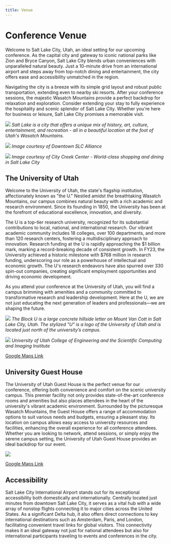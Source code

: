 ```yaml
---
title: Venue
---
```


# Conference Venue


Welcome to Salt Lake City, Utah, an ideal setting for our upcoming conference. As the capital city and gateway to iconic national parks like Zion and Bryce Canyon, Salt Lake City blends urban conveniences with unparalleled natural beauty. Just a 10-minute drive from an international airport and steps away from top-notch dining and entertainment, the city offers ease and accessibility unmatched in the region. 

Navigating the city is a breeze with its simple grid layout and robust public transportation, extending even to nearby ski resorts. After your conference sessions, the majestic Wasatch Mountains provide a perfect backdrop for relaxation and exploration. Consider extending your stay to fully experience the hospitality and scenic splendor of Salt Lake City. Whether you're here for business or leisure, Salt Lake City promises a memorable visit.

![](/images/venue/slc.png)
*Salt Lake is a city that offers a unique mix of history, art, culture, entertainment, and recreation - all in a beautiful location at the foot of Utah's Wasatch Mountains.*

![](/images/venue/slc-downtown.jpg)
*Image courtesy of Downtown SLC Alliance*

![](/images/venue/city-creek.jpg)
*Image courtesy of City Creek Center - World-class shopping and dining in Salt Lake City*

## The University of Utah

Welcome to the University of Utah, the state's flagship institution, affectionately known as "the U." Nestled amidst the breathtaking Wasatch Mountains, our campus combines natural beauty with a rich academic and research environment. Since its founding in 1850, the University has been at the forefront of educational excellence, innovation, and diversity.

The U is a top-tier research university, recognized for its substantial contributions to local, national, and international research. Our vibrant academic community includes 18 colleges, over 100 departments, and more than 120 research centers, fostering a multidisciplinary approach to innovation. Research funding at the U is rapidly approaching the $1 billion mark, marking a record-breaking decade of consistent growth. In FY23, the University achieved a historic milestone with $768 million in research funding, underscoring our role as a powerhouse of intellectual and economic growth. The U's research endeavors have also spurred over 330 spin-out companies, creating significant employment opportunities and driving economic development.

As you attend your conference at the University of Utah, you will find a campus brimming with amenities and a community committed to transformative research and leadership development. Here at the U, we are not just educating the next generation of leaders and professionals—we are shaping the future.

![](/images/venue/univ.png)
*The Block U is a large concrete hillside letter on Mount Van Cott in Salt Lake City, Utah. The stylized "U" is a logo of the University of Utah and is located just north of the university’s campus.*

![](/images/venue/sci.png)
*University of Utah College of Engineering and the Scientific Computing and Imaging Institute*

[Google Maps Link](https://maps.app.goo.gl/hreacqx7GFaJgFtS7)

## University Guest House

The University of Utah Guest House is the perfect venue for our conference, offering both convenience and comfort on the scenic university campus. This premier facility not only provides state-of-the-art conference rooms and amenities but also places attendees in the heart of the university's vibrant academic environment. Surrounded by the picturesque Wasatch Mountains, the Guest House offers a range of accommodation options to suit various needs and budgets, ensuring a pleasant stay. Its location on campus allows easy access to university resources and facilities, enhancing the overall experience for all conference attendees. Whether you are looking to network, attend sessions, or simply enjoy the serene campus setting, the University of Utah Guest House provides an ideal backdrop for our event.

![](/images/venue/guest-house.jpg)

[Google Maps Link](https://maps.app.goo.gl/hMyh6ZnUVqQSUpnQA) 

## Accessibility

Salt Lake City International Airport stands out for its exceptional accessibility both domestically and internationally. Centrally located just minutes from downtown Salt Lake City, it serves as a vital hub with a wide array of nonstop flights connecting it to major cities across the United States. As a significant Delta hub, it also offers direct connections to key international destinations such as Amsterdam, Paris, and London, facilitating convenient travel links for global visitors. This connectivity makes it an ideal gateway not just for national attendees but also for international participants traveling to events and conferences in the city.

<!-- https://slcairport.com/assets/SLC-Weekly-Flight-Schedule-Changes-Report-090924.pdf -->
